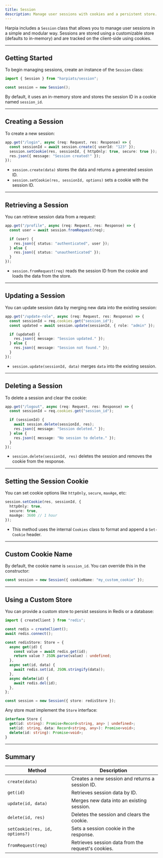 ```yaml
---
title: Session
description: Manage user sessions with cookies and a persistent store.
---
```


Harpia includes a `Session` class that allows you to manage user sessions in a simple and modular way. Sessions are stored using a customizable store (defaults to in-memory) and are tracked on the client-side using cookies.

---

## Getting Started

To begin managing sessions, create an instance of the `Session` class:

```ts
import { Session } from "harpiats/session";

const session = new Session();
```

By default, it uses an in-memory store and stores the session ID in a cookie named `session_id`.

---

## Creating a Session

To create a new session:

```ts
app.get("/login", async (req: Request, res: Response) => {
  const sessionId = await session.create({ userId: "123" });
  session.setCookie(res, sessionId, { httpOnly: true, secure: true });
  res.json({ message: "Session created!" });
});
```

- `session.create(data)` stores the data and returns a generated session ID.
- `session.setCookie(res, sessionId, options)` sets a cookie with the session ID.

---

## Retrieving a Session

You can retrieve session data from a request:

```ts
app.get("/profile", async (req: Request, res: Response) => {
  const user = await session.fromRequest(req);

  if (user) {
    res.json({ status: "authenticated", user });
  } else {
    res.json({ status: "unauthenticated" });
  }
});
```

- `session.fromRequest(req)` reads the session ID from the cookie and loads the data from the store.

---

## Updating a Session

You can update session data by merging new data into the existing session:

```ts
app.get("/update-role", async (req: Request, res: Response) => {
  const sessionId = req.cookies.get("session_id");
  const updated = await session.update(sessionId, { role: "admin" });

  if (updated) {
    res.json({ message: "Session updated." });
  } else {
    res.json({ message: "Session not found." });
  }
});
```

- `session.update(sessionId, data)` merges `data` into the existing session.

---

## Deleting a Session

To delete a session and clear the cookie:

```ts
app.get("/logout", async (req: Request, res: Response) => {
  const sessionId = req.cookies.get("session_id");

  if (sessionId) {
    await session.delete(sessionId, res);
    res.json({ message: "Session deleted." });
  } else {
    res.json({ message: "No session to delete." });
  }
});
```

- `session.delete(sessionId, res)` deletes the session and removes the cookie from the response.

---

## Setting the Session Cookie

You can set cookie options like `httpOnly`, `secure`, `maxAge`, etc:

```ts
session.setCookie(res, sessionId, {
  httpOnly: true,
  secure: true,
  maxAge: 3600 // 1 hour
});
```

- This method uses the internal `Cookies` class to format and append a `Set-Cookie` header.

---

## Custom Cookie Name

By default, the cookie name is `session_id`. You can override this in the constructor:

```ts
const session = new Session({ cookieName: "my_custom_cookie" });
```

---

## Using a Custom Store

You can provide a custom store to persist sessions in Redis or a database:

```ts
import { createClient } from "redis";

const redis = createClient();
await redis.connect();

const redisStore: Store = {
  async get(id) {
    const value = await redis.get(id);
    return value ? JSON.parse(value) : undefined;
  },
  async set(id, data) {
    await redis.set(id, JSON.stringify(data));
  },
  async delete(id) {
    await redis.del(id);
  },
};

const session = new Session({ store: redisStore });
```

Any store must implement the `Store` interface:

```ts
interface Store {
  get(id: string): Promise<Record<string, any> | undefined>;
  set(id: string, data: Record<string, any>): Promise<void>;
  delete(id: string): Promise<void>;
}
```

---

## Summary

| Method | Description |
|--------|-------------|
| `create(data)` | Creates a new session and returns a session ID. |
| `get(id)` | Retrieves session data by ID. |
| `update(id, data)` | Merges new data into an existing session. |
| `delete(id, res)` | Deletes the session and clears the cookie. |
| `setCookie(res, id, options?)` | Sets a session cookie in the response. |
| `fromRequest(req)` | Retrieves session data from the request's cookies. |